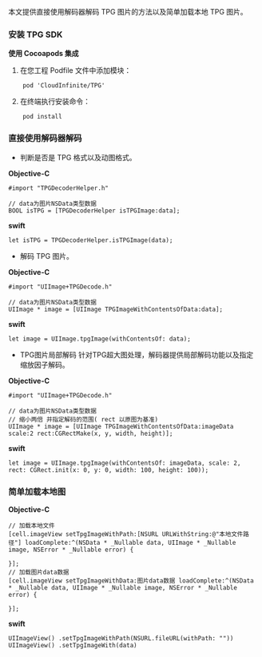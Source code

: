 
本文提供直接使用解码器解码 TPG 图片的方法以及简单加载本地 TPG 图片。

### 安装 TPG SDK

**使用 Cocoapods 集成**

1. 在您工程 Podfile 文件中添加模块：
```
    pod 'CloudInfinite/TPG'
```
2. 在终端执行安装命令：
```
    pod install
```

### 直接使用解码器解码
- 判断是否是 TPG 格式以及动图格式。

**Objective-C**
```
#import "TPGDecoderHelper.h"

// data为图片NSData类型数据
BOOL isTPG = [TPGDecoderHelper isTPGImage:data];
```
**swift**
```
let isTPG = TPGDecoderHelper.isTPGImage(data);
```

- 解码 TPG 图片。

**Objective-C**
```
#import "UIImage+TPGDecode.h"

// data为图片NSData类型数据
UIImage * image = [UIImage TPGImageWithContentsOfData:data];
```
**swift**
```
let image = UIImage.tpgImage(withContentsOf: data);
```

- TPG图片局部解码
针对TPG超大图处理，解码器提供局部解码功能以及指定缩放因子解码。

**Objective-C**
```
#import "UIImage+TPGDecode.h"

// data为图片NSData类型数据
// 缩小两倍 并指定解码的范围( rect 以原图为基准)
UIImage * image = [UIImage TPGImageWithContentsOfData:imageData scale:2 rect:CGRectMake(x, y, width, height)];
```
**swift**
```
let image = UIImage.tpgImage(withContentsOf: imageData, scale: 2, rect: CGRect.init(x: 0, y: 0, width: 100, height: 100));
```
### 简单加载本地图

**Objective-C**
```
// 加载本地文件
[cell.imageView setTpgImageWithPath:[NSURL URLWithString:@"本地文件路径"] loadComplete:^(NSData * _Nullable data, UIImage * _Nullable image, NSError * _Nullable error) {
        
}];
// 加载图片data数据
[cell.imageView setTpgImageWithData:图片data数据 loadComplete:^(NSData * _Nullable data, UIImage * _Nullable image, NSError * _Nullable error) {
        
}];

```
**swift**
```
UIImageView() .setTpgImageWithPath(NSURL.fileURL(withPath: ""))
UIImageView() .setTpgImageWith(data)
```
